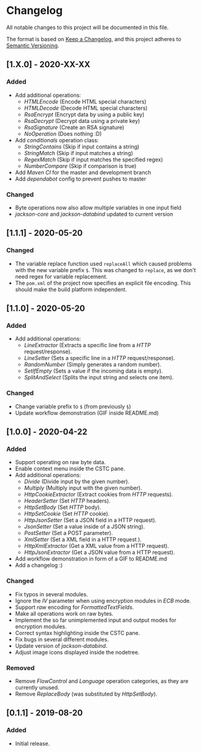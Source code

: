 # Changelog

All notable changes to this project will be documented in this file.

The format is based on [Keep a Changelog](https://keepachangelog.com/en/1.0.0/),
and this project adheres to [Semantic Versioning](https://semver.org/spec/v2.0.0.html).


## [1.X.0] - 2020-XX-XX

### Added

* Add additional operations:
  * *HTMLEncode* (Encode HTML special characters)
  * *HTMLDecode* (Decode HTML special characters)
  * *RsaEncrypt* (Encrypt data by using a public key)
  * *RsaDecrypt* (Decrypt data using a private key)
  * *RsaSignature* (Create an RSA signature)
  * *NoOperation* (Does nothing :D)
* Add *conditionals* operation class:
  * *StringContains* (Skip if input contains a string)
  * *StringMatch* (Skip if input matches a string)
  * *RegexMatch* (Skip if input matches the specified regex)
  * *NumberCompare* (Skip if comparison is true)
* Add *Maven CI* for the master and development branch
* Add *dependabot* config to prevent pushes to master

### Changed

* Byte operations now also allow multiple variables in one input field
* *jackson-core* and *jackson-databind* updated to current version


## [1.1.1] - 2020-05-20

### Changed

* The variable replace function used ``replaceAll`` which caused problems with the new variable
  prefix ``$``. This was changed to ``replace``, as we don't need regex for variable replacement.
* The ``pom.xml`` of the project now specifies an explicit file encoding. This should make the build
  platform independent.


## [1.1.0] - 2020-05-20

### Added

* Add additional operations:
  * *LineExtractor* (Extracts a specific line from a *HTTP* request/response).
  * *LineSetter* (Sets a specific line in a *HTTP* request/response).
  * *RandomNumber* (Simply generates a random number).
  * *SetIfEmpty* (Sets a value if the incoming data is empty).
  * *SplitAndSelect* (Splits the input string and selects one item).

### Changed

* Change variable prefix to ``$`` (from previously ``§``)
* Update workflow demonstration (GIF inside README.md)


## [1.0.0] - 2020-04-22

### Added

* Support operating on raw byte data.
* Enable context menu inside the CSTC pane.
* Add additional operations:
  * *Divide* (Divide input by the given number).
  * *Multiply* (Multiply input with the given number).
  * *HttpCookieExtractor* (Extract cookies from *HTTP* requests).
  * *HeaderSetter* (Set *HTTP* headers).
  * *HttpSetBody* (Set *HTTP* body).
  * *HttpSetCookie* (Set *HTTP* cookie).
  * *HttpJsonSetter* (Set a JSON field in a HTTP request).
  * *JsonSetter* (Set a value inside of a JSON string).
  * *PostSetter* (Set a POST parameter).
  * *XmlSetter* (Set a XML field in a HTTP request ).
  * *HttpXmlExtractor* (Get a XML value from a HTTP request).
  * *HttpJsonExtractor* (Get a JSON value from a HTTP request).
* Add workflow demonstration in form of a GIF to README.md
* Add a changelog :)

### Changed

* Fix typos in several modules.
* Ignore the *IV* parameter when using encryption modules in *ECB* mode.
* Support *raw* encoding for *FormattedTextFields*.
* Make all operations work on raw bytes.
* Implement the so far unimplemented input and output modes for encryption modules.
* Correct syntax highlighting inside the CSTC pane.
* Fix bugs in several different modules.
* Update version of *jackson-databind*.
* Adjust image icons displayed inside the nodetree.

### Removed

* Remove *FlowControl* and *Language* operation categories, as they are currently unused.
* Remove *ReplaceBody* (was substituted by *HttpSetBody*).


## [0.1.1] - 2019-08-20

### Added

* Initial release.
